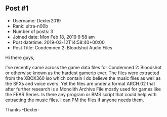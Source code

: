 ## Post #1
- Username: Dexter2019
- Rank: ultra-n00b
- Number of posts: 3
- Joined date: Mon Feb 18, 2019 6:58 am
- Post datetime: 2019-03-12T14:58:40+00:00
- Post Title: Condemned 2: Bloodshot Audio Files

Hi there guys,

I've recently came across the game data files for Condemned 2: Bloodshot or otherwise known as the hardest gamerip ever. The files were extracted from the XBOX360 iso which contain I do believe the music files as well as the SFXs and voice overs. Yet the files are under a format ARCH.02 that after further research is a Monolith Archive File mostly used for games like the FEAR Series. Is there any program or BMS script that could help with extracting the music files. I can PM the files if anyone needs them.

Thanks
-Dexter-
